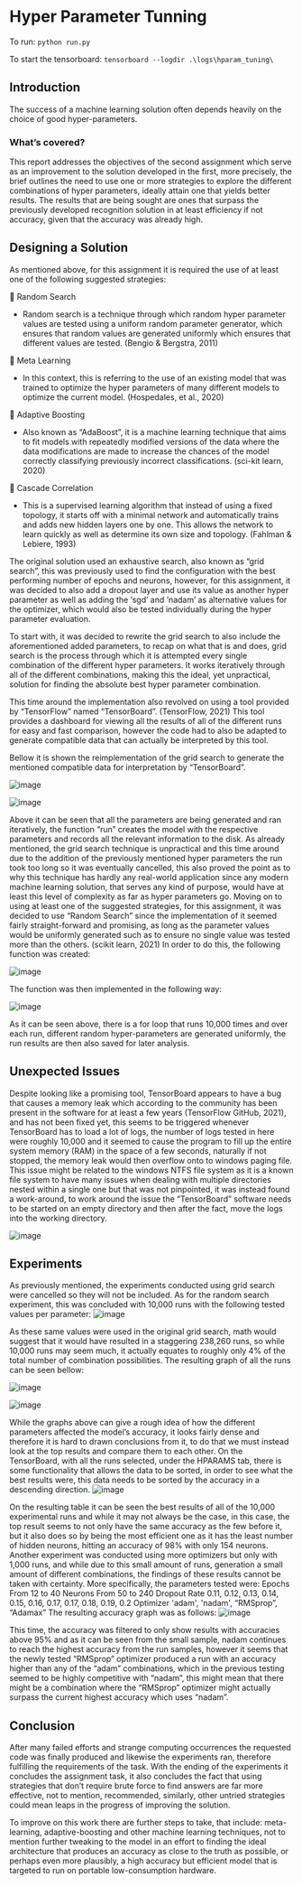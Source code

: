 # Hyper Parameter Tunning

To run: `python run.py`

To start the tensorboard: `tensorboard --logdir .\logs\hparam_tuning\`

## Introduction

The success of a machine learning solution often depends heavily on the choice of good hyper-parameters.
### What’s covered?
This report addresses the objectives of the second assignment which serve as an improvement to the solution developed in the first, more precisely, the brief outlines the need to use one or more strategies to explore the different combinations of hyper parameters, ideally attain one that yields better results. The results that are being sought are ones that surpass the previously developed recognition solution in at least efficiency if not accuracy, given that the accuracy was already high.


## Designing a Solution

As mentioned above, for this assignment it is required the use of at least one of the following suggested strategies:

	Random Search

 -	Random search is a technique through which random hyper parameter values are tested using a uniform random parameter generator, which ensures that random values are generated uniformly which ensures that different values are tested. (Bengio & Bergstra, 2011)
    
	Meta Learning

 -	In this context, this is referring to the use of an existing model that was trained to optimize the hyper parameters of many different models to optimize the current model. (Hospedales, et al., 2020)
    
	Adaptive Boosting

 -	Also known as “AdaBoost”, it is a machine learning technique that aims to fit models with repeatedly modified versions of the data where the data modifications are made to increase the chances of the model correctly classifying previously incorrect classifications. (sci-kit learn, 2020)
    
	Cascade Correlation

 -	This is a supervised learning algorithm that instead of using a fixed topology, it starts off with a minimal network and automatically trains and adds new hidden layers one by one. This allows the network to learn quickly as well as determine its own size and topology. (Fahlman & Lebiere, 1993)



The original solution used an exhaustive search, also known as “grid search”, this was previously used to find the configuration with the best performing number of epochs and neurons, however, for this assignment, it was decided to also add a dropout layer and use its value as another hyper parameter as well as adding the ‘sgd’ and ‘nadam’ as alternative values for the optimizer, which would also be tested individually during the hyper parameter evaluation.

To start with, it was decided to rewrite the grid search to also include the aforementioned added parameters, to recap on what that is and does, grid search is the process through which it is attempted every single combination of the different hyper parameters. It works iteratively through all of the different combinations, making this the ideal, yet unpractical, solution for finding the absolute best hyper parameter combination.

This time around the implementation also revolved on using a tool provided by “TensorFlow” named “TensorBoard”. (TensorFlow, 2021) This tool provides a dashboard for viewing all the results of all of the different runs for easy and fast comparison, however the code had to also be adapted to generate compatible data that can actually be interpreted by this tool. 

Bellow it is shown the reimplementation of the grid search to generate the mentioned compatible data for interpretation by “TensorBoard”.

![image](https://user-images.githubusercontent.com/17814261/190217906-70eb351a-c15e-40c4-b0f6-749047895b29.png)


![image](https://user-images.githubusercontent.com/17814261/190217745-6cd18390-1f53-4168-bb2c-56918094a864.png)


Above it can be seen that all the parameters are being generated and ran iteratively, the function “run” creates the model with the respective parameters and records all the relevant information to the disk.
As already mentioned, the grid search technique is unpractical and this time around due to the addition of the previously mentioned hyper parameters the run took too long so it was eventually cancelled, this also proved the point as to why this technique has hardly any real-world application since any modern machine learning solution, that serves any kind of purpose, would have at least this level of complexity as far as hyper parameters go.
Moving on to using at least one of the suggested strategies, for this assignment, it was decided to use “Random Search” since the implementation of it seemed fairly straight-forward and promising, as long as the parameter values would be uniformly generated such as to ensure no single value was tested more than the others. (scikit learn, 2021) In order to do this, the following function was created:

![image](https://user-images.githubusercontent.com/17814261/190217701-7d90d8e2-b3cf-46c4-865a-c5ec2ecaac3f.png)


The function was then implemented in the following way:

![image](https://user-images.githubusercontent.com/17814261/190217639-eca6f7f9-f91d-48e1-9f00-402e53e97e1a.png)


As it can be seen above, there is a for loop that runs 10,000 times and over each run, different random hyper-parameters are generated uniformly, the run results are then also saved for later analysis.


## Unexpected Issues
Despite looking like a promising tool, TensorBoard appears to have a bug that causes a memory leak which according to the community has been present in the software for at least a few years (TensorFlow GitHub, 2021), and has not been fixed yet, this seems to be triggered whenever TensorBoard has to load a lot of logs, the number of logs tested in here were roughly 10,000 and it seemed to cause the program to fill up the entire system memory (RAM) in the space of a few seconds, naturally if not stopped, the memory leak would then overflow onto to windows paging file. This issue might be related to the windows NTFS file system as it is a known file system to have many issues when dealing with multiple directories nested within a single one but that was not pinpointed, it was instead found a work-around, to work around the issue the “TensorBoard” software needs to be started on an empty directory and then after the fact, move the logs into the working directory.

![image](https://user-images.githubusercontent.com/17814261/190217532-b0bb2e18-8d62-452a-9a2c-162ae860a8ed.png)


## Experiments
As previously mentioned, the experiments conducted using grid search were cancelled so they will not be included.
As for the random search experiment, this was concluded with 10,000 runs with the following tested values per parameter:
![image](https://user-images.githubusercontent.com/17814261/190217429-aeb56b17-3067-44fb-9352-6ee7bf38c069.png)


As these same values were used in the original grid search, math would suggest that it would have resulted in a staggering 238,260‬ runs, so while 10,000 runs may seem much, it actually equates to roughly only 4% of the total number of combination possibilities.
The resulting graph of all the runs can be seen bellow:

![image](https://user-images.githubusercontent.com/17814261/190217327-f377e5ef-43d8-4bf6-a78a-f944b9a415b7.png)

![image](https://user-images.githubusercontent.com/17814261/190217242-9e6a5ff0-ac86-46e5-9d06-a8fa34bf8672.png)


While the graphs above can give a rough idea of how the different parameters affected the model’s accuracy, it looks fairly dense and therefore it is hard to drawn conclusions from it, to do that we must instead look at the top results and compare them to each other.
On the TensorBoard, with all the runs selected, under the HPARAMS tab, there is some functionality that allows the data to be sorted, in order to see what the best results were, this data needs to be sorted by the accuracy in a descending direction.
![image](https://user-images.githubusercontent.com/17814261/190217206-34a76c2e-1a0b-480a-86de-080e996ae71c.png)


On the resulting table it can be seen the best results of all of the 10,000 experimental runs and while it may not always be the case, in this case, the top result seems to not only have the same accuracy as the few before it, but it also does so by being the most efficient one as it has the least number of hidden neurons, hitting an accuracy of 98% with only 154 neurons.
Another experiment was conducted using more optimizers but only with 1,000 runs, and while due to this small amount of runs, generation a small amount of different combinations, the findings of these results cannot be taken with certainty.
More specifically, the parameters tested were:
Epochs	From 12 to 40
Neurons	From 50 to 240
Dropout Rate	0.11, 0.12, 0.13, 0.14, 0.15, 0.16, 0.17, 0.17, 0.18, 0.19, 0.2
Optimizer	'adam', 'nadam', “RMSprop”, “Adamax”
The resulting accuracy graph was as follows:
![image](https://user-images.githubusercontent.com/17814261/190217065-1b4d2c2d-02b8-4b05-8b5f-9c8aa29b7806.png)

This time, the accuracy was filtered to only show results with accuracies above 95% and as it can be seen from the small sample, nadam continues to reach the highest accuracy from the run samples, however it seems that the newly tested “RMSprop” optimizer produced a run with an accuracy higher than any of the “adam” combinations, which in the previous testing seemed to be highly competitive with “nadam”, this might mean that there might be a combination where the “RMSprop” optimizer might actually surpass the current highest accuracy which uses “nadam”.

## Conclusion

After many failed efforts and strange computing occurrences the requested code was finally produced and likewise the experiments ran, therefore fulfilling the requirements of the task.
With the ending of the experiments it concludes the assignment task, it also concludes the fact that using strategies that don’t require brute force to find answers are far more effective, not to mention, recommended, similarly, other untried strategies could mean leaps in the progress of improving the solution.

To improve on this work there are further steps to take, that include: meta-learning, adaptive-boosting and other machine learning techniques, not to mention further tweaking to the model in an effort to finding the ideal architecture that produces an accuracy as close to the truth as possible, or perhaps even more plausibly, a high accuracy but efficient model that is targeted to run on portable low-consumption hardware.



